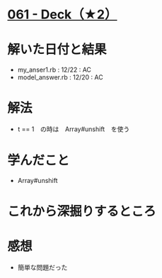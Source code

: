 # [061 - Deck（★2）](https://atcoder.jp/contests/typical90/tasks/typical90_bi)

# 解いた日付と結果
* my_anser1.rb : 12/22 : AC  
* model_answer.rb : 12/20 : AC    

# 解法
* t == 1　の時は　Array#unshift　を使う

# 学んだこと
* Array#unshift
 

# これから深掘りするところ

# 感想
* 簡単な問題だった
